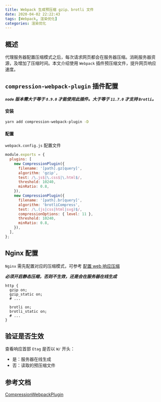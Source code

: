 ```yaml
---
title: Webpack 生成预压缩 gzip、brotli 文件
date: 2020-04-02 22:22:43
tags: [Webpack, 渲染优化]
categories: 渲染优化
---
```


## 概述

代理服务器配置压缩模式之后，每次请求网页都会在服务器压缩。消耗服务器资源，及增加了压缩时间。本文介绍使用 `Webpack` 插件预压缩文件，提升网页响应速度。

## `compression-webpack-plugin` 插件配置

**_`node` 版本需大于等于 `8.9.0` 才能使用此插件。大于等于 `11.7.0` 才支持 `Brotli`。_**

#### 安装

```Bash
yarn add compression-webpack-plugin -D
```

#### 配置

`webpack.config.js` 配置文件

```JavaScript
module.exports = {
  plugins: [
    new CompressionPlugin({
      filename: '[path].gz[query]',
      algorithm: 'gzip',
      test: /\.js$|\.css$|\.html$/,
      threshold: 10240,
      minRatio: 0.8,
    }),
    new CompressionPlugin({
      filename: '[path].br[query]',
      algorithm: 'brotliCompress',
      test: /\.(js|css|html|svg)$/,
      compressionOptions: { level: 11 },
      threshold: 10240,
      minRatio: 0.8,
    }),
  ],
};
```

## Nginx 配置

`Nginx` 需先配置对应的压缩模式，可参考 [配置 web 响应压缩](/article/6ALMAsdyR)

**_必须开启静态压缩，否则不生效，还是会在服务器在线生成_**

```Nginx
http {
  gzip on;
  gzip_static on;
  # ...

  brotli on;
  brotli_static on;
  # ...
}
```

## 验证是否生效

查看响应首部 `Etag` 是否以 `W/` 开头：

- 是：服务器在线生成
- 否：读取的预压缩文件

## 参考文档

[CompressionWebpackPlugin](https://webpack.js.org/plugins/compression-webpack-plugin/)
